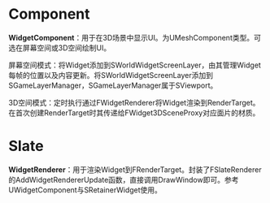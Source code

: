 # Component

**WidgetComponent**：用于在3D场景中显示UI。为UMeshComponent类型。可选在屏幕空间或3D空间绘制UI。

屏幕空间模式：将Widget添加到SWorldWidgetScreenLayer，由其管理Widget每帧的位置以及内容更新。将SWorldWidgetScreenLayer添加到SGameLayerManager，SGameLayerManager属于SViewport。

3D空间模式：定时执行通过FWidgetRenderer将Widget渲染到RenderTarget。在首次创建RenderTarget时其传递给FWidget3DSceneProxy对应面片的材质。

# Slate

**WidgetRenderer**：用于渲染Widget到FRenderTarget。封装了FSlateRenderer的AddWidgetRendererUpdate函数，直接调用DrawWindow即可。参考UWidgetComponent与SRetainerWidget使用。
